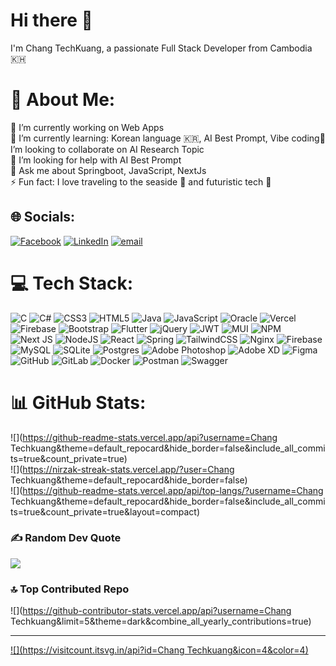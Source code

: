 # Hi there 👋

I'm Chang TechKuang, a passionate Full Stack Developer from Cambodia 🇰🇭

# 💫 About Me:
🔭 I’m currently working on Web Apps<br>🌱 I’m currently learning: Korean language 🇰🇷, AI Best Prompt, Vibe coding👯 I’m looking to collaborate on AI Research Topic<br>🤝 I’m looking for help with AI Best Prompt<br>💬 Ask me about Springboot, JavaScript, NextJs<br>⚡ Fun fact: I love traveling to the seaside 🌊 and futuristic tech 🤖


## 🌐 Socials:
[![Facebook](https://img.shields.io/badge/Facebook-%231877F2.svg?logo=Facebook&logoColor=white)](https://facebook.com/techkuangchang@gmail.com) [![LinkedIn](https://img.shields.io/badge/LinkedIn-%230077B5.svg?logo=linkedin&logoColor=white)](https://linkedin.com/in/https://kh.linkedin.com/in/chang-techkuang-a4b83725a) [![email](https://img.shields.io/badge/Email-D14836?logo=gmail&logoColor=white)](mailto:techkuangchang@gmail.com) 

# 💻 Tech Stack:
![C](https://img.shields.io/badge/c-%2300599C.svg?style=flat&logo=c&logoColor=white) ![C#](https://img.shields.io/badge/c%23-%23239120.svg?style=flat&logo=csharp&logoColor=white) ![CSS3](https://img.shields.io/badge/css3-%231572B6.svg?style=flat&logo=css3&logoColor=white) ![HTML5](https://img.shields.io/badge/html5-%23E34F26.svg?style=flat&logo=html5&logoColor=white) ![Java](https://img.shields.io/badge/java-%23ED8B00.svg?style=flat&logo=openjdk&logoColor=white) ![JavaScript](https://img.shields.io/badge/javascript-%23323330.svg?style=flat&logo=javascript&logoColor=%23F7DF1E) ![Oracle](https://img.shields.io/badge/Oracle-F80000?style=flat&logo=oracle&logoColor=white) ![Vercel](https://img.shields.io/badge/vercel-%23000000.svg?style=flat&logo=vercel&logoColor=white) ![Firebase](https://img.shields.io/badge/firebase-%23039BE5.svg?style=flat&logo=firebase) ![Bootstrap](https://img.shields.io/badge/bootstrap-%238511FA.svg?style=flat&logo=bootstrap&logoColor=white) ![Flutter](https://img.shields.io/badge/Flutter-%2302569B.svg?style=flat&logo=Flutter&logoColor=white) ![jQuery](https://img.shields.io/badge/jquery-%230769AD.svg?style=flat&logo=jquery&logoColor=white) ![JWT](https://img.shields.io/badge/JWT-black?style=flat&logo=JSON%20web%20tokens) ![MUI](https://img.shields.io/badge/MUI-%230081CB.svg?style=flat&logo=mui&logoColor=white) ![NPM](https://img.shields.io/badge/NPM-%23CB3837.svg?style=flat&logo=npm&logoColor=white) ![Next JS](https://img.shields.io/badge/Next-black?style=flat&logo=next.js&logoColor=white) ![NodeJS](https://img.shields.io/badge/node.js-6DA55F?style=flat&logo=node.js&logoColor=white) ![React](https://img.shields.io/badge/react-%2320232a.svg?style=flat&logo=react&logoColor=%2361DAFB) ![Spring](https://img.shields.io/badge/spring-%236DB33F.svg?style=flat&logo=spring&logoColor=white) ![TailwindCSS](https://img.shields.io/badge/tailwindcss-%2338B2AC.svg?style=flat&logo=tailwind-css&logoColor=white) ![Nginx](https://img.shields.io/badge/nginx-%23009639.svg?style=flat&logo=nginx&logoColor=white) ![Firebase](https://img.shields.io/badge/firebase-a08021?style=flat&logo=firebase&logoColor=ffcd34) ![MySQL](https://img.shields.io/badge/mysql-4479A1.svg?style=flat&logo=mysql&logoColor=white) ![SQLite](https://img.shields.io/badge/sqlite-%2307405e.svg?style=flat&logo=sqlite&logoColor=white) ![Postgres](https://img.shields.io/badge/postgres-%23316192.svg?style=flat&logo=postgresql&logoColor=white) ![Adobe Photoshop](https://img.shields.io/badge/adobe%20photoshop-%2331A8FF.svg?style=flat&logo=adobe%20photoshop&logoColor=white) ![Adobe XD](https://img.shields.io/badge/Adobe%20XD-470137?style=flat&logo=Adobe%20XD&logoColor=#FF61F6) ![Figma](https://img.shields.io/badge/figma-%23F24E1E.svg?style=flat&logo=figma&logoColor=white) ![GitHub](https://img.shields.io/badge/github-%23121011.svg?style=flat&logo=github&logoColor=white) ![GitLab](https://img.shields.io/badge/gitlab-%23181717.svg?style=flat&logo=gitlab&logoColor=white) ![Docker](https://img.shields.io/badge/docker-%230db7ed.svg?style=flat&logo=docker&logoColor=white) ![Postman](https://img.shields.io/badge/Postman-FF6C37?style=flat&logo=postman&logoColor=white) ![Swagger](https://img.shields.io/badge/-Swagger-%23Clojure?style=flat&logo=swagger&logoColor=white)
# 📊 GitHub Stats:
![](https://github-readme-stats.vercel.app/api?username=Chang Techkuang&theme=default_repocard&hide_border=false&include_all_commits=true&count_private=true)<br/>
![](https://nirzak-streak-stats.vercel.app/?user=Chang Techkuang&theme=default_repocard&hide_border=false)<br/>
![](https://github-readme-stats.vercel.app/api/top-langs/?username=Chang Techkuang&theme=default_repocard&hide_border=false&include_all_commits=true&count_private=true&layout=compact)

### ✍️ Random Dev Quote
![](https://quotes-github-readme.vercel.app/api?type=horizontal&theme=tokyonight)

### 🔝 Top Contributed Repo
![](https://github-contributor-stats.vercel.app/api?username=Chang Techkuang&limit=5&theme=dark&combine_all_yearly_contributions=true)

---
[![](https://visitcount.itsvg.in/api?id=Chang Techkuang&icon=4&color=4)](https://visitcount.itsvg.in)

<!-- Proudly created with GPRM ( https://gprm.itsvg.in ) -->
